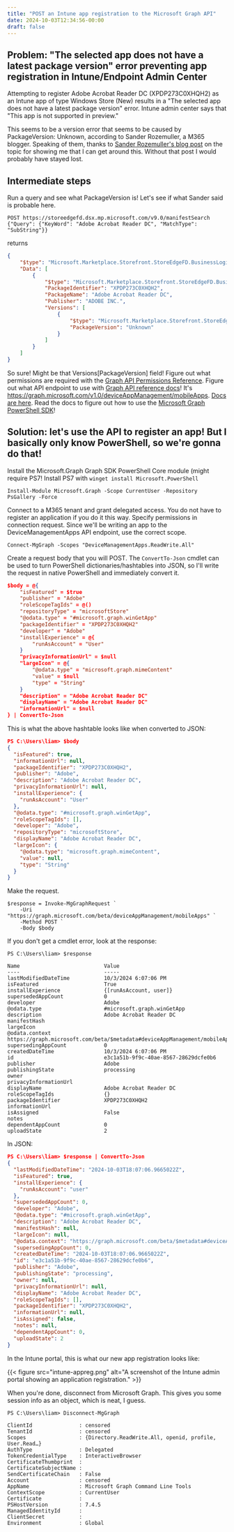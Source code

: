 ```yaml
---
title: "POST an Intune app registration to the Microsoft Graph API"
date: 2024-10-03T12:34:56-00:00
draft: false
---
```

## Problem: "The selected app does not have a latest package version" error preventing app registration in Intune/Endpoint Admin Center
Attempting to register Adobe Acrobat Reader DC (XPDP273C0XHQH2) as an Intune app of type Windows Store (New) results in a "The selected app does not have a latest package version" error. Intune admin center says that "This app is not supported in preview."

This seems to be a version error that seems to be caused by PackageVersion: Unknown, according to Sander Rozemuller, a M365 blogger. Speaking of them, thanks to [Sander Rozemuller's blog post](https://rozemuller.com/windows-store-app-not-supported-in-preview-in-intune/) on the topic for showing me that I can get around this. Without that post I would probably have stayed lost.
## Intermediate steps
Run a query and see what PackageVersion is! Let's see if what Sander said is probable here.
```http
POST https://storeedgefd.dsx.mp.microsoft.com/v9.0/manifestSearch {"Query": {"KeyWord": "Adobe Acrobat Reader DC", "MatchType": "SubString"}}
```
returns
```json
{
    "$type": "Microsoft.Marketplace.Storefront.StoreEdgeFD.BusinessLogic.Response.ManifestSearch.ManifestSearchResponse, StoreEdgeFD",
    "Data": [
        {
            "$type": "Microsoft.Marketplace.Storefront.StoreEdgeFD.BusinessLogic.Response.ManifestSearch.ManifestSearchData, StoreEdgeFD",
            "PackageIdentifier": "XPDP273C0XHQH2",
            "PackageName": "Adobe Acrobat Reader DC",
            "Publisher": "ADOBE INC.",
            "Versions": [
                {
                    "$type": "Microsoft.Marketplace.Storefront.StoreEdgeFD.BusinessLogic.Response.ManifestSearch.ManifestSearchVersion, StoreEdgeFD",
                    "PackageVersion": "Unknown"
                }
            ]
        }
    ]
}
```
So sure! Might be that Versions\[PackageVersion] field!
Figure out what permissions are required with the [Graph API Permissions Reference](https://learn.microsoft.com/en-us/graph/permissions-reference).
Figure out what API endpoint to use with [Graph API reference docs](https://learn.microsoft.com/en-us/graph/api/overview?view=graph-rest-1.0)! It's https://graph.microsoft.com/v1.0/deviceAppManagement/mobileApps. [Docs are here](https://learn.microsoft.com/en-us/graph/api/resources/intune-apps-deviceappmanagement?view=graph-rest-1.0).
Read the docs to figure out how to use the [Microsoft Graph PowerShell SDK](https://learn.microsoft.com/en-us/powershell/microsoftgraph/get-started?view=graph-powershell-1.0)!
## Solution: let's use the API to register an app! But I basically only know PowerShell, so we're gonna do that!
Install the Microsoft.Graph Graph SDK PowerShell Core module (might require PS7! Install PS7 with `winget install Microsoft.PowerShell`

```pwsh
Install-Module Microsoft.Graph -Scope CurrentUser -Repository PsGallery -Force
```

Connect to a M365 tenant and grant delegated access. You do not have to register an application if you do it this way. Specify permissions in connection request. Since we'll be writing an app to the DeviceManagementApps API endpoint, use the correct scope.

```pwsh
Connect-MgGraph -Scopes "DeviceManagementApps.ReadWrite.All"
```

Create a request body that you will POST. The `ConvertTo-Json` cmdlet can be used to turn PowerShell dictionaries/hashtables into JSON, so I'll write the request in native PowerShell and immediately convert it.

```json
$body = @{
	"isFeatured" = $true
	"publisher" = "Adobe"
	"roleScopeTagIds" = @()
	"repositoryType" = "microsoftStore"
	"@odata.type" = "#microsoft.graph.winGetApp"
	"packageIdentifier" = "XPDP273C0XHQH2"
	"developer" = "Adobe"
	"installExperience" = @{
		"runAsAccount" = "User"
	}
	"privacyInformationUrl" = $null
	"largeIcon" = @{
		"@odata.type" = "microsoft.graph.mimeContent"
        "value" = $null
        "type" = "String"
	}
    "description" = "Adobe Acrobat Reader DC"
    "displayName" = "Adobe Acrobat Reader DC"
    "informationUrl" = $null
} | ConvertTo-Json
```

This is what the above hashtable looks like when converted to JSON:

```json
PS C:\Users\liam> $body
{
  "isFeatured": true,
  "informationUrl": null,
  "packageIdentifier": "XPDP273C0XHQH2",
  "publisher": "Adobe",
  "description": "Adobe Acrobat Reader DC",
  "privacyInformationUrl": null,
  "installExperience": {
    "runAsAccount": "User"
  },
  "@odata.type": "#microsoft.graph.winGetApp",
  "roleScopeTagIds": [],
  "developer": "Adobe",
  "repositoryType": "microsoftStore",
  "displayName": "Adobe Acrobat Reader DC",
  "largeIcon": {
    "@odata.type": "microsoft.graph.mimeContent",
    "value": null,
    "type": "String"
  }
}
```

Make the request.

```pwsh
$response = Invoke-MgGraphRequest `
    -Uri "https://graph.microsoft.com/beta/deviceAppManagement/mobileApps" `
    -Method POST `
    -Body $body
```

If you don't get a cmdlet error, look at the response:

```pwsh
PS C:\Users\liam> $response

Name                           Value
----                           -----
lastModifiedDateTime           10/3/2024 6:07:06 PM
isFeatured                     True
installExperience              {[runAsAccount, user]}
supersededAppCount             0
developer                      Adobe
@odata.type                    #microsoft.graph.winGetApp
description                    Adobe Acrobat Reader DC
manifestHash
largeIcon
@odata.context                 https://graph.microsoft.com/beta/$metadata#deviceAppManagement/mobileApps/$entity
supersedingAppCount            0
createdDateTime                10/3/2024 6:07:06 PM
id                             e3c1a51b-9f9c-40ae-8567-28629dcfe0b6
publisher                      Adobe
publishingState                processing
owner
privacyInformationUrl
displayName                    Adobe Acrobat Reader DC
roleScopeTagIds                {}
packageIdentifier              XPDP273C0XHQH2
informationUrl
isAssigned                     False
notes
dependentAppCount              0
uploadState                    2
```

In JSON:

```json
PS C:\Users\liam> $response | ConvertTo-Json
{
  "lastModifiedDateTime": "2024-10-03T18:07:06.9665022Z",
  "isFeatured": true,
  "installExperience": {
    "runAsAccount": "user"
  },
  "supersededAppCount": 0,
  "developer": "Adobe",
  "@odata.type": "#microsoft.graph.winGetApp",
  "description": "Adobe Acrobat Reader DC",
  "manifestHash": null,
  "largeIcon": null,
  "@odata.context": "https://graph.microsoft.com/beta/$metadata#deviceAppManagement/mobileApps/$entity",
  "supersedingAppCount": 0,
  "createdDateTime": "2024-10-03T18:07:06.9665022Z",
  "id": "e3c1a51b-9f9c-40ae-8567-28629dcfe0b6",
  "publisher": "Adobe",
  "publishingState": "processing",
  "owner": null,
  "privacyInformationUrl": null,
  "displayName": "Adobe Acrobat Reader DC",
  "roleScopeTagIds": [],
  "packageIdentifier": "XPDP273C0XHQH2",
  "informationUrl": null,
  "isAssigned": false,
  "notes": null,
  "dependentAppCount": 0,
  "uploadState": 2
}
```

In the Intune portal, this is what our new app registration looks like:

{{< figure src="intune-appreg.png" alt="A screenshot of the Intune admin portal showing an application registration." >}}

When you're done, disconnect from Microsoft Graph. This gives you some session info as an object, which is neat, I guess.

```pwsh
PS C:\Users\liam> Disconnect-MgGraph

ClientId               : censored
TenantId               : censored
Scopes                 : {Directory.ReadWrite.All, openid, profile, User.Read…}
AuthType               : Delegated
TokenCredentialType    : InteractiveBrowser
CertificateThumbprint  :
CertificateSubjectName :
SendCertificateChain   : False
Account                : censored
AppName                : Microsoft Graph Command Line Tools
ContextScope           : CurrentUser
Certificate            :
PSHostVersion          : 7.4.5
ManagedIdentityId      :
ClientSecret           :
Environment            : Global
```
